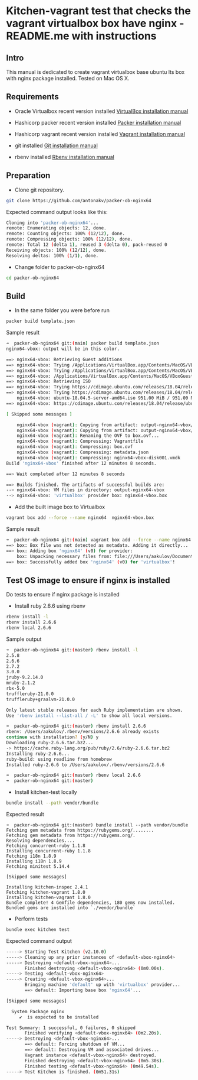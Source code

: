 # Kitchen-vagrant test that checks the vagrant virtualbox box have nginx - README.me with instructions

## Intro
This manual is dedicated to create vagrant virtualbox base ubuntu lts box with nginx package installed. Tested on Mac OS X.

## Requirements
- Oracle Virtualbox recent version installed
[VirtualBox installation manual](https://www.virtualbox.org/manual/ch01.html#intro-installing)

- Hashicorp packer recent version installed
[Packer installation manual](https://learn.hashicorp.com/tutorials/packer/getting-started-install)

- Hashicorp vagrant recent version installed
[Vagrant installation manual](https://learn.hashicorp.com/tutorials/vagrant/getting-started-install)

- git installed
[Git installation manual](https://git-scm.com/download/mac)

- rbenv installed
[Rbenv installation manual](https://github.com/rbenv/rbenv#installation)

## Preparation 
- Clone git repository. 

```bash
git clone https://github.com/antonakv/packer-ob-nginx64
```

Expected command output looks like this:

```bash
Cloning into 'packer-ob-nginx64'...
remote: Enumerating objects: 12, done.
remote: Counting objects: 100% (12/12), done.
remote: Compressing objects: 100% (12/12), done.
remote: Total 12 (delta 1), reused 3 (delta 0), pack-reused 0
Receiving objects: 100% (12/12), done.
Resolving deltas: 100% (1/1), done.
```

- Change folder to packer-ob-nginx64

```bash
cd packer-ob-nginx64
```

## Build
- In the same folder you were before run 

```bash
packer build template.json
```

Sample result

```bash
➜  packer-ob-nginx64 git:(main) packer build template.json
nginx64-vbox: output will be in this color.

==> nginx64-vbox: Retrieving Guest additions
==> nginx64-vbox: Trying /Applications/VirtualBox.app/Contents/MacOS/VBoxGuestAdditions.iso
==> nginx64-vbox: Trying /Applications/VirtualBox.app/Contents/MacOS/VBoxGuestAdditions.iso
==> nginx64-vbox: /Applications/VirtualBox.app/Contents/MacOS/VBoxGuestAdditions.iso => /Applications/VirtualBox.app/Contents/MacOS/VBoxGuestAdditions.iso
==> nginx64-vbox: Retrieving ISO
==> nginx64-vbox: Trying https://cdimage.ubuntu.com/releases/18.04/release/ubuntu-18.04.5-server-amd64.iso
==> nginx64-vbox: Trying https://cdimage.ubuntu.com/releases/18.04/release/ubuntu-18.04.5-server-amd64.iso?checksum=sha256%3A8c5fc24894394035402f66f3824beb7234b757dd2b5531379cb310cedfdf0996
    nginx64-vbox: ubuntu-18.04.5-server-amd64.iso 951.00 MiB / 951.00 MiB [====================================================================] 100.00% 2m19s
==> nginx64-vbox: https://cdimage.ubuntu.com/releases/18.04/release/ubuntu-18.04.5-server-amd64.iso?checksum=sha256%3A8c5fc24894394035402f66f3824beb7234b757dd2b5531379cb310cedfdf0996 => /Users/aakulov/Documents/Development/Hashicorp/packer-ob-nginx64/packer_cache/a37af95ab12e665ba168128cde2f3662740b21a2.iso

[ Skipped some messages ]

    nginx64-vbox (vagrant): Copying from artifact: output-nginx64-vbox/nginx64-vbox-disk001.vmdk
    nginx64-vbox (vagrant): Copying from artifact: output-nginx64-vbox/nginx64-vbox.ovf
    nginx64-vbox (vagrant): Renaming the OVF to box.ovf...
    nginx64-vbox (vagrant): Compressing: Vagrantfile
    nginx64-vbox (vagrant): Compressing: box.ovf
    nginx64-vbox (vagrant): Compressing: metadata.json
    nginx64-vbox (vagrant): Compressing: nginx64-vbox-disk001.vmdk
Build 'nginx64-vbox' finished after 12 minutes 8 seconds.

==> Wait completed after 12 minutes 8 seconds

==> Builds finished. The artifacts of successful builds are:
--> nginx64-vbox: VM files in directory: output-nginx64-vbox
--> nginx64-vbox: 'virtualbox' provider box: nginx64-vbox.box
```

- Add the built image box to Virtualbox

```bash
vagrant box add --force --name nginx64  nginx64-vbox.box
```

Sample result
```bash
➜  packer-ob-nginx64 git:(main) vagrant box add --force --name nginx64  nginx64-vbox.box
==> box: Box file was not detected as metadata. Adding it directly...
==> box: Adding box 'nginx64' (v0) for provider: 
    box: Unpacking necessary files from: file:///Users/aakulov/Documents/Development/Hashicorp/packer-ob-nginx64/nginx64-vbox.box
==> box: Successfully added box 'nginx64' (v0) for 'virtualbox'!
```

## Test OS image to ensure if nginx is installed
Do tests to ensure if nginx package is installed

- Install ruby 2.6.6 using rbenv

```bash
rbenv install -l
rbenv install 2.6.6
rbenv local 2.6.6 
```

Sample output

```bash
➜  packer-ob-nginx64 git:(master) rbenv install -l
2.5.8
2.6.6
2.7.2
3.0.0
jruby-9.2.14.0
mruby-2.1.2
rbx-5.0
truffleruby-21.0.0
truffleruby+graalvm-21.0.0

Only latest stable releases for each Ruby implementation are shown.
Use 'rbenv install --list-all / -L' to show all local versions.

➜  packer-ob-nginx64 git:(master) rbenv install 2.6.6
rbenv: /Users/aakulov/.rbenv/versions/2.6.6 already exists
continue with installation? (y/N) y
Downloading ruby-2.6.6.tar.bz2...
-> https://cache.ruby-lang.org/pub/ruby/2.6/ruby-2.6.6.tar.bz2
Installing ruby-2.6.6...
ruby-build: using readline from homebrew
Installed ruby-2.6.6 to /Users/aakulov/.rbenv/versions/2.6.6

➜  packer-ob-nginx64 git:(master) rbenv local 2.6.6 
➜  packer-ob-nginx64 git:(master) 
```

- Install kitchen-test locally
```bash
bundle install --path vendor/bundle
```

Expected result

```
➜  packer-ob-nginx64 git:(master) bundle install --path vendor/bundle
Fetching gem metadata from https://rubygems.org/........
Fetching gem metadata from https://rubygems.org/.
Resolving dependencies....
Fetching concurrent-ruby 1.1.8
Installing concurrent-ruby 1.1.8
Fetching i18n 1.8.9
Installing i18n 1.8.9
Fetching minitest 5.14.4

[Skipped some messages]

Installing kitchen-inspec 2.4.1
Fetching kitchen-vagrant 1.8.0
Installing kitchen-vagrant 1.8.0
Bundle complete! 4 Gemfile dependencies, 180 gems now installed.
Bundled gems are installed into `./vendor/bundle`
```
- Perform tests
```bash
bundle exec kitchen test
```

Expected command output
```bash
-----> Starting Test Kitchen (v2.10.0)
-----> Cleaning up any prior instances of <default-vbox-nginx64>
-----> Destroying <default-vbox-nginx64>...
       Finished destroying <default-vbox-nginx64> (0m0.00s).
-----> Testing <default-vbox-nginx64>
-----> Creating <default-vbox-nginx64>...
       Bringing machine 'default' up with 'virtualbox' provider...
       ==> default: Importing base box 'nginx64'...

[Skipped some messages]

  System Package nginx
     ✔  is expected to be installed

Test Summary: 1 successful, 0 failures, 0 skipped
       Finished verifying <default-vbox-nginx64> (0m2.20s).
-----> Destroying <default-vbox-nginx64>...
       ==> default: Forcing shutdown of VM...
       ==> default: Destroying VM and associated drives...
       Vagrant instance <default-vbox-nginx64> destroyed.
       Finished destroying <default-vbox-nginx64> (0m5.30s).
       Finished testing <default-vbox-nginx64> (0m49.54s).
-----> Test Kitchen is finished. (0m51.31s)

```
